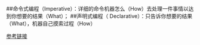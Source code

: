 

##命令式编程（Imperative）：详细的命令机器怎么（How）去处理一件事情以达到你想要的结果（What）；
##声明式编程（ Declarative）：只告诉你想要的结果（What），机器自己摸索过程（How）

[参考链接](https://lotabout.me/2020/Declarative-vs-Imperative-language/?hmsr=codercto.com&utm_medium=codercto.com&utm_source=codercto.com)